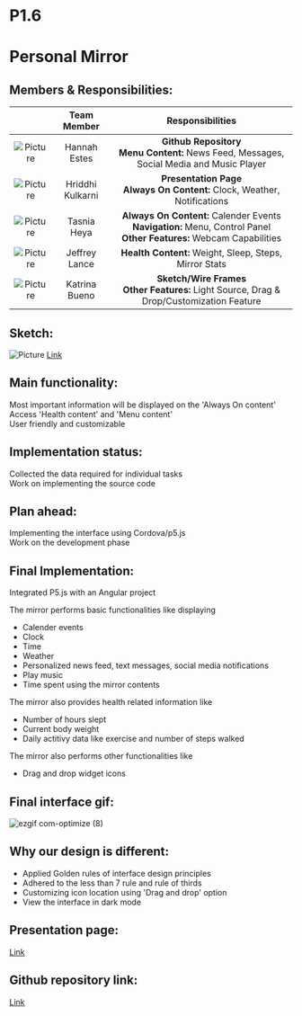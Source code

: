 # P1.6

# Personal Mirror

## Members & Responsibilities:

|         | Team Member | Responsibilities  |
|:---:|:---:|:---:|
| ![Picture](https://i.imgur.com/CH8zog6.jpg) | Hannah Estes | **Github Repository** <br /> **Menu Content:** News Feed, Messages, Social Media and Music Player |
|  ![Picture](https://i.imgur.com/jGlkQcz.jpg) | Hriddhi Kulkarni | **Presentation Page** <br />**Always On Content:** Clock, Weather, Notifications |
| ![Picture](https://i.imgur.com/vBoP71w.jpg)| Tasnia Heya | **Always On Content:** Calender Events <br /> **Navigation:** Menu, Control Panel <br />**Other Features:** Webcam Capabilities|
| ![Picture](https://i.imgur.com/Hjeut15.jpg) | Jeffrey Lance | **Health Content:** Weight, Sleep, Steps,<br /> Mirror Stats|
| ![Picture](https://i.imgur.com/gXLSGLL.jpg) | Katrina Bueno | **Sketch/Wire Frames** <br /> **Other Features:** Light Source, Drag & Drop/Customization Feature| 

## Sketch:
![Picture](https://i.imgur.com/ijfBol9.jpg) 
[Link](https://xd.adobe.com/view/703a7ae8-0687-4a09-45dd-cbd31300578d-060b/)

## Main functionality:
Most important information will be displayed on the 'Always On content' <br />
Access 'Health content' and 'Menu content' <br />
User friendly and customizable

## Implementation status:
Collected the data required for individual tasks <br />
Work on implementing the source code 

## Plan ahead:
Implementing the interface using Cordova/p5.js <br />
Work on the development phase 

## Final Implementation:
Integrated P5.js with an Angular project 

The mirror performs basic functionalities like displaying <br />
* Calender events
* Clock
* Time
* Weather 
* Personalized news feed, text messages, social media notifications
* Play music
* Time spent using the mirror contents

The mirror also provides health related information like <br />
* Number of hours slept
* Current body weight
* Daily actitivy data like exercise and number of steps walked

The mirror also performs other functionalities like <br />
* Drag and drop widget icons 

## Final interface gif:
![ezgif com-optimize (8)](https://user-images.githubusercontent.com/18117167/68093300-d1634880-fe59-11e9-9662-84fe64e5f309.gif)


## Why our design is different:
* Applied Golden rules of interface design principles 
* Adhered to the less than 7 rule and rule of thirds
* Customizing icon location using 'Drag and drop' option 
* View the interface in dark mode

## Presentation page:
[Link](https://hannahmestes.github.io/P1.6/)

## Github repository link:
[Link](https://github.com/hannahmestes/P1.6)
